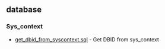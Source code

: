 ## database

### Sys_context
- [get_dbid_from_syscontext.sql](database/sys_context/get_dbid_from_syscontext.sql) - Get DBID from sys_context
       